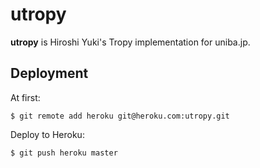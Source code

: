 utropy
====

__utropy__ is Hiroshi Yuki's Tropy implementation for uniba.jp.

Deployment
----

At first:
```
$ git remote add heroku git@heroku.com:utropy.git
```

Deploy to Heroku:
```
$ git push heroku master
```
